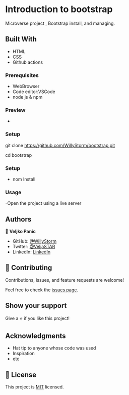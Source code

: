 # Introduction to bootstrap
Microverse project , Bootstrap install, and managing.

## Built With

- HTML
- CSS  
- Github actions

### Prerequisites

- WebBrowser
- Code editor:VSCode
- node js & npm

### Preview

-

### Setup

git clone https://github.com/WillyStorm/bootstrap.git

cd bootstrap

### Setup

- nom Install

### Usage

-Open the project using a live server

## Authors

👤 **Veljko Panic**

- GitHub: [@WillyStorm](https://github.com/WillyStorm)
- Twitter: [@VeljaSTAR](https://twitter.com/VeljaSTAR)
- LinkedIn: [LinkedIn](https://www.linkedin.com/in/veljko-panic-437b12231/)


## 🤝 Contributing

Contributions, issues, and feature requests are welcome!

Feel free to check the [issues page](../../issues/).

## Show your support

Give a ⭐️ if you like this project!

## Acknowledgments

- Hat tip to anyone whose code was used
- Inspiration
- etc

## 📝 License

This project is [MIT](./MIT.md) licensed.
